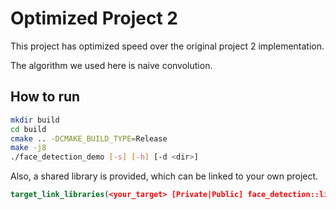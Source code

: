 # Optimized Project 2

This project has optimized speed over the original project 2 implementation.

The algorithm we used here is naive convolution.

## How to run

```bash
mkdir build
cd build
cmake .. -DCMAKE_BUILD_TYPE=Release
make -j8
./face_detection_demo [-s] [-h] [-d <dir>]
```

Also, a shared library is provided, which can be linked to your own project.

```cmake
target_link_libraries(<your_target> [Private|Public] face_detection::lib)
```
